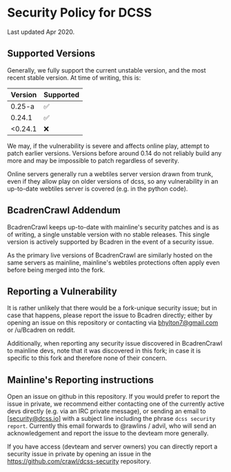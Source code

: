 # Security Policy for DCSS

Last updated Apr 2020.

## Supported Versions

Generally, we fully support the current unstable version, and the most recent
stable version. At time of writing, this is:

| Version | Supported          |
| ------- | ------------------ |
| 0.25-a  | :white_check_mark: |
| 0.24.1  | :white_check_mark: |
| <0.24.1 | :x:                |

We may, if the vulnerability is severe and affects online play, attempt to
patch earlier versions. Versions before around 0.14 do not reliably build any
more and may be impossible to patch regardless of severity.

Online servers generally run a webtiles server version drawn from trunk, even
if they allow play on older versions of dcss, so any vulnerability in an
up-to-date webtiles server is covered (e.g. in the python code).

## BcadrenCrawl Addendum

BcadrenCrawl keeps up-to-date with mainline's security patches and is as of writing,
a single unstable version with no stable releases. This single version is actively 
supported by Bcadren in the event of a security issue.

As the primary live versions of BcadrenCrawl are similarly hosted on the same servers 
as mainline, mainline's webtiles protections often apply even before being merged into 
the fork.

## Reporting a Vulnerability

It is rather unlikely that there would be a fork-unique security issue; but in case 
that happens, please report the issue to Bcadren directly; either by opening an 
issue on this repository or contacting via bhylton7@gmail.com or /u/Bcadren on reddit.

Additionally, when reporting any security issue discovered in BcadrenCrawl to mainline 
devs, note that it was discovered in this fork; in case it is specific to this fork
and therefore none of their concern.

## Mainline's Reporting instructions

Open an issue on github in this repository. If you would prefer to report the 
issue in private, we recommend either contacting one of the currently active 
devs directly (e.g. via an IRC private message), or sending an email to 
[security@dcss.io] with a subject line including the phrase `dcss security 
report`. Currently this email forwards to @rawlins / advil, who will send an 
acknowledgement and report the issue to the devteam more generally.

If you have access (devteam and server owners) you can directly report a
security issue in private by opening an issue in the https://github.com/crawl/dcss-security
repository.
